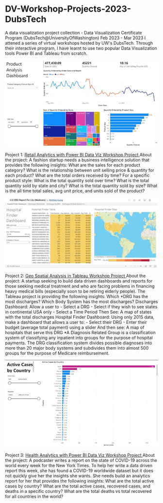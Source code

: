 # DV-Workshop-Projects-2023-DubsTech
A data visualization project collection - Data Visualization Certificate Program (DubsTech@UniversityOfWashington)
Feb 2023 - Mar 2023
I attened a series of virtual workshops hosted by UW's DubsTech. Through their interactive program, I have learnt to use two popular Data Visualization tools Power BI and Tableau from scratch.


![image](https://github.com/BirdieOu/DV-Workshop-Projects-2023-DubsTech/blob/08160f50e3ef89c82cef675a66b01f636649ccaf/Project1ProductDashboard.JPG)

Project 1: <a href="https://drive.google.com/file/d/1kIozLjKmmv3Z1yyqmzsKJvLncK51KnI2/view?usp=sharing" target="_blank" rel="noopener noreferrer"> Retail Analytics with Power BI Data Viz Workshop Project </a>
About the project: A fashion startup needs a business intelligence solution that provides the following insights: 
What are the sales for each product category?
What is the relationship between unit selling price & quantity for each product?
What are the total orders received by time?
For a specific product style: 
What is the total quantity sold over time?
What is the total quantity sold by state and city?
What is the total quantity sold by size?
What is the all time total sales, avg unit price, and units sold of the product?


![image](https://github.com/BirdieOu/DV-Workshop-Projects-2023-DubsTech/blob/main/Project2HospitalFinderDashboard.JPG)

Project 2: <a href="https://public.tableau.com/app/profile/winifred.huang/viz/U_SDRGReportForLilyMedicare/HospitalFinderDashboard" target="_blank" rel="noopener noreferrer"> Geo Spatial Analysis in Tableau Workshop Project </a>
About the project: A startup seeking to build data driven dashboards and reports for those seeking medical treatment and who are facing problems in financing heavy medical bills (especially soon to be retiring elderly people). 
The Tableau project is providing the following insights: 
Which *DRG has the most discharges? 
Which Body System has the most discharges?
Discharges Dashboard: Allow a user to - Select a DRG - Select if they wish to see states in continental USA only - Select a Time Period
Then See:  A map of states with the total discharges 
Hospital Finder Dashboard: Using only 2015 data, make a dashboard that allows a user to:  - Select their DRG  - Enter their budget (average total payment) using a slider 
And then see: A map of hospitals that serve this DRG
*A Diagnosis Related Group is a classification system of classifying any inpatient into groups for the purpose of hospital payments. The DRG classification system divides possible diagnoses into more than 20 major body systems and subdivides them into almost 500 groups for the purpose of Medicare reimbursement. 


![image](https://github.com/BirdieOu/DV-Workshop-Projects-2023-DubsTech/blob/main/Project3Covid19ActiveCases.JPG)

Project 3: <a href="https://drive.google.com/file/d/136lxHQBrCLBf0PF9mXZJ3qtHPInn1Eeo/view?usp=sharing" target="_blank" rel="noopener noreferrer"> Health Analytics with Power BI Data Viz Workshop Project </a>
About the project: A podcaster writes a report on the state of COVID-19 across the world every week for the New York Times. To help her write a data driven report this week, she has found a COVID-19 worldwide dataset but it does not quickly give her the insights she wants. She needs build an analytics report for her that provides the following insights: 
What are the total active cases by country?
What are the total active cases, recovered cases, and deaths in a specific country? 
What are the total deaths vs total recovered for all countries in the world?
